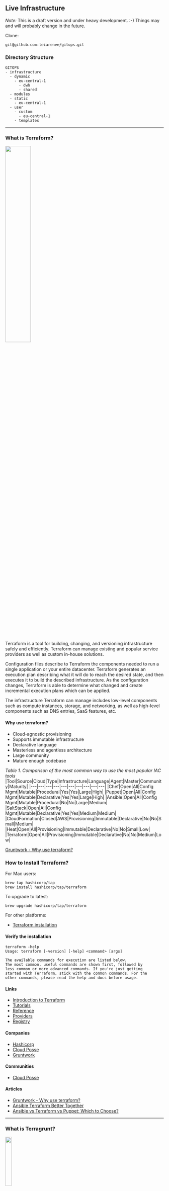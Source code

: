 ## Live Infrastructure

_Note:_ This is a draft version and under heavy development. :-) Things may and will probably change in the future.

Clone:
```
git@github.com:leiarenee/gitops.git
```

### Directory Structure

```
GITOPS
- infrastructure
  - dynamic
    - eu-central-1
      - dwh
      - shared
  - modules
  - static
    - eu-central-1
  - user
    - custom
      - eu-central-1
    - templates
```

---
### What is Terraform?
<img src="./images/Terraform_Logo.png" width="40%"/>

Terraform is a tool for building, changing, and versioning infrastructure safely and efficiently. Terraform can manage existing and popular service providers as well as custom in-house solutions.

Configuration files describe to Terraform the components needed to run a single application or your entire datacenter. Terraform generates an execution plan describing what it will do to reach the desired state, and then executes it to build the described infrastructure. As the configuration changes, Terraform is able to determine what changed and create incremental execution plans which can be applied.

The infrastructure Terraform can manage includes low-level components such as compute instances, storage, and networking, as well as high-level components such as DNS entries, SaaS features, etc.

#### Why use terraform?

* Cloud-agnostic provisioning
* Supports immutable infrastructure
* Declarative language
* Masterless and agentless architecture
* Large community
* Mature enough codebase

_Table 1. Comparison of the most common way to use the most popular IAC tools_
|Tool|Source|Cloud|Type|Infrastructure|Language|Agent|Master|Community|Maturity|
|---|---|---|---|---|---|---|---|---|---|
|Chef|Open|All|Config Mgmt|Mutable|Procedural|Yes|Yes|Large|High|
|Puppet|Open|All|Config Mgmt|Mutable|Declarative|Yes|Yes|Large|High|
|Ansible|Open|All|Config Mgmt|Mutable|Procedural|No|No|Large|Medium|
|SaltStack|Open|All|Config Mgmt|Mutable|Declarative|Yes|Yes|Medium|Medium|
|CloudFormation|Closed|AWS|Provisioning|Immutable|Declarative|No|No|Small|Medium|
|Heat|Open|All|Provisioning|Immutable|Declarative|No|No|Small|Low|
|Terraform|Open|All|Provisioning|Immutable|Declarative|No|No|Medium|Low|

[Gruntwork - Why use terraform?](https://www.oreilly.com/content/why-use-terraform/)

### How to Install Terraform?

For Mac users:   
```
brew tap hashicorp/tap
brew install hashicorp/tap/terraform
```

To upgrade to latest:
```
brew upgrade hashicorp/tap/terraform
```

For other platforms:
* [Terraform installation](https://learn.hashicorp.com/tutorials/terraform/install-cli?in=terraform/aws-get-started)

#### Verify the installation

```
terraform -help
Usage: terraform [-version] [-help] <command> [args]

The available commands for execution are listed below.
The most common, useful commands are shown first, followed by
less common or more advanced commands. If you're just getting
started with Terraform, stick with the common commands. For the
other commands, please read the help and docs before usage.
```

#### Links

* [Introduction to Terraform](https://www.terraform.io/intro/index.html)
* [Tutorials](https://learn.hashicorp.com/collections/terraform/aws-get-started)
* [Reference](https://www.terraform.io/docs/configuration/index.html)
* [Providers](https://registry.terraform.io/browse/providers)
* [Registry](https://registry.terraform.io/)

#### Companies

* [Hashicorp](https://www.hashicorp.com/)
* [Cloud Posse](https://github.com/cloudposse)
* [Gruntwork](https://gruntwork.io/)

#### Communities

* [Cloud Posse](https://github.com/cloudposse)

#### Articles

* [Gruntwork - Why use terraform?](https://www.oreilly.com/content/why-use-terraform/)
* [Ansible Terraform Better Together](https://www.hashicorp.com/resources/ansible-terraform-better-together)
* [Ansible vs Terraform vs Puppet: Which to Choose?](https://phoenixnap.com/blog/ansible-vs-terraform-vs-puppet#:~:text=Terraform%20performs%20better%20when%20it,designing%20IAC%20environments%20for%20automation.)

---
### What is Terragrunt?

<img src="./images/grunty-grid.png" width="20%"/>

Terragrunt is a thin wrapper that provides extra tools for keeping your configurations DRY, working with multiple Terraform modules, and managing remote state.

__Benefits__:

* Explicit dependencies: Share your state easily
* Automatic Atlantis config generation: Eliminates toil
* Environment variable support: Discourages hard-coded values
* Generate blocks: Remove repeated Terraform
* Automatic resource tagging: Applies metadata universally
* Arbitrary command output from variables: Streamlines library usage
* read_terragrunt_config imports: Eliminate repeated Terragrunt code

<br>

Best practice in Terragrunt encourages module reusability and extensibility by default: it forces us to make the kinds of good technical decisions that uphold our security and development principles  

<br>

<img src="./images/key-features-terraform-code-dry.png" width="100%"/>

### How to Install Terragrunt?

For Mac users:   
```
brew update
brew install terragrunt
```

For other platforms:
* [Terragrunt installation](https://terragrunt.gruntwork.io/docs/getting-started/install/)

#### Links
* [Features](https://terragrunt.gruntwork.io/docs/#features)
* [Getting Started](https://terragrunt.gruntwork.io/docs/#getting-started)
* [Reference](https://terragrunt.gruntwork.io/docs/#reference)

---
### What is GitOps?

<img src="./images/gitops-logo.png" width="30%"/>

GitOps is a way of implementing Continuous Deployment for cloud native applications. It focuses on a developer-centric experience when operating infrastructure, by using tools developers are already familiar with, including Git and Continuous Deployment tools.

The core idea of GitOps is having a Git repository that always contains declarative descriptions of the infrastructure currently desired in the production environment and an automated process to make the production environment match the described state in the repository. If you want to deploy a new application or update an existing one, you only need to update the repository - the automated process handles everything else. It’s like having cruise control for managing your applications in production.

[For more information https://www.gitops.tech/](https://www.gitops.tech/)

### Push-based Deployments

The Push-based deployment strategy is implemented by popular CI/CD tools such as Jenkins, CircleCI, or Travis CI. The source code of the application lives inside the application repository along with the Kubernetes YAMLs needed to deploy the app. Whenever the application code is updated, the build pipeline is triggered, which builds the container images and finally the environment configuration repository is updated with new deployment descriptors.

Tip: You can also just store templates of the YAMLs in the application repository. When a new version is built, the template can be used to generate the YAML in the environment configuration repository.

<img src="./images/push-based-gitops.png" width="100%"/>

### Pull-based Deployments

The Pull-based deployment strategy uses the same concepts as the push based variant but differs in how the deployment pipeline works. Traditional CI/CD pipelines are triggered by an external event, for example when new code is pushed to an application repository. With the pull-based deployment approach, the operator is introduced. It takes over the role of the pipeline by continuously comparing the desired state in the environment repository with the actual state in the deployed infrastructure. Whenever differences are noticed, the operator updates the infrastructure to match the environment repository. Additionally the image registry can be monitored to find new versions of images to deploy.

<img src="./images/pull-based-gitops.png" width="100%"/>

---
### Atlantis - Terraform Pull Request Automation

<img src="./images/atlantis.png" width="10%"/>

Atlantis is a tool for collaborating on Terraform. The core functionality of Atlantis enables developers and operators to run terraform plan and apply directly from Terraform pull requests. Atlantis then comments back on the pull request with the output of the commands.

[Atlantis Web Page](https://www.runatlantis.io)

<img src="./images/atlantis-workflow-min.png" width="100%"/>

### Links

* [Getting Started](https://www.runatlantis.io/guide/)
* [Installation](https://www.runatlantis.io/docs/installation-guide.html)
* [Documentation](https://www.runatlantis.io/docs/)
### Articles about using Terragrunt, Terraform and Atlantis for GitOps

* [Transcend](https://transcend.io/blog/why-we-use-terragrunt) - Enhancing the Terraform Experience: Why we use Terragrunt
* [Hootsuite](https://medium.com/runatlantis/introducing-atlantis-6570d6de7281) - Introducing Atlantis



---

### Other Tools

* [ArgoCD:](https://argoproj.github.io/argo-cd/) A GitOps operator for Kubernetes with a web interface
* [Flux:](https://github.com/fluxcd/flux) The GitOps Kubernetes operator by the creators of GitOps — Weaveworks
* [Gitkube:](https://gitkube.sh/) A tool for building and deploying docker images on Kubernetes using git push
* [JenkinsX:](https://jenkins-x.io/) Continuous Delivery on Kubernetes with built-in GitOps
* [WKSctl:](https://github.com/weaveworks/wksctl) A tool for Kubernetes cluster configuration management based on GitOps principles
* [Helm Operator:](https://github.com/fluxcd/helm-operator) An operator for using GitOps on K8s with Helm
* [werf:](https://werf.io/) A CLI tool to build images and deploy them to Kubernetes via push-based approach

Click [https://gitops.tech](https://www.gitops.tech/) for more information (tools, talks, blog posts and articles) 
